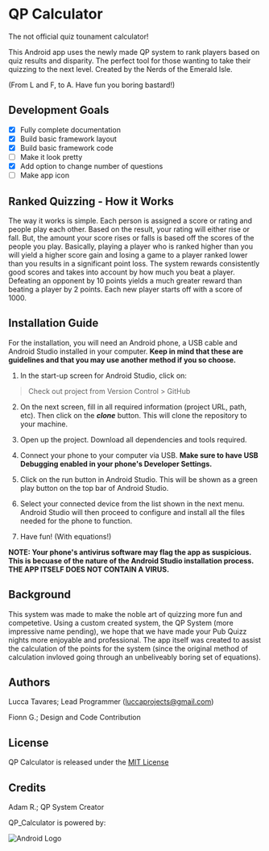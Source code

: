# QP Calculator
The not official quiz tounament calculator! 

This Android app uses the newly made QP system to rank players based on quiz results and disparity. The perfect tool for those wanting to take their quizzing to the next level. Created by the Nerds of the Emerald Isle.

(From L and F, to A. Have fun you boring bastard!)

## Development Goals

- [x] Fully complete documentation
- [x] Build basic framework layout
- [x] Build basic framework code
- [ ] Make it look pretty
- [x] Add option to change number of questions
- [ ] Make app icon

## Ranked Quizzing - How it Works
The way it works is simple. Each person is assigned a score or rating and people play each other. Based on the result, your rating will either rise or fall. But, the amount your score rises or falls is based off the scores of the people you play. Basically, playing a player who is ranked higher than you will yield a higher score gain and losing a game to a player ranked lower than you results in a significant point loss. The system rewards consistently good scores and takes into account by how much you beat a player. Defeating an opponent by 10 points yields a much greater reward than beating a player by 2 points. Each new player starts off with a score of 1000.

## Installation Guide
For the installation, you will need an Android phone, a USB cable and Android Studio installed in your computer. **Keep in mind that these are guidelines and that you may use another method if you so choose.**

1. In the start-up screen for Android Studio, click on: 
> Check out project from Version Control > GitHub

2. On the next screen, fill in all required information (project URL, path, etc). Then click on the ***clone*** button. This will clone the repository to your machine.

3. Open up the project. Download all dependencies and tools required.

4. Connect your phone to your computer via USB. **Make sure to have USB Debugging enabled in your phone's Developer Settings.**

5. Click on the run button in Android Studio. This will be shown as a green play button on the top bar of Android Studio.

6. Select your connected device from the list shown in the next menu. Android Studio will then proceed to configure and install all the files needed for the phone to function.

7. Have fun! (With equations!)

**NOTE: Your phone's antivirus software may flag the app as suspicious. This is becuase of the nature of the Android Studio installation process. THE APP ITSELF DOES NOT CONTAIN A VIRUS.**

## Background
This system was made to make the noble art of quizzing more fun and competetive. Using a custom created system, the QP System (more impressive name pending), we hope that we have made your Pub Quizz nights more enjoyable and professional. The app itself was created to assist the calculation of the points for the system (since the original method of calculation invloved going through an unbeliveably boring set of equations).

## Authors
Lucca Tavares; Lead Programmer (luccaprojects@gmail.com)

Fionn G.; Design and Code Contribution

## License
QP Calculator is released under the [MIT License](QP_Calculator/LICENSE)

## Credits
Adam R.; QP System Creator

QP_Calculator is powered by:

![Android Logo](http://chikemgbemena.com/wp-content/uploads/2017/01/android-logo.jpg)
